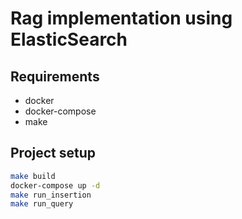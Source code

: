 # Rag implementation using ElasticSearch

## Requirements
- docker
- docker-compose
- make

## Project setup
```bash
make build 
docker-compose up -d
make run_insertion
make run_query
```